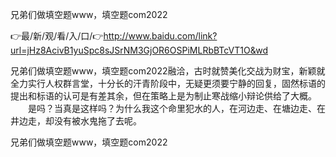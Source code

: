 兄弟们做填空题www，填空题com2022

👉最/新/观/看/入/口/👉http://www.baidu.com/link?url=jHz8AcivB1yuSpc8sJSrNM3GjOR6OSPiMLRbBTcVT1O&wd

兄弟们做填空题www，填空题com2022融洽，古时就赞美化交战为财宝，新颖就全力实行人权群言堂，十分长的汗青阶段中，无疑更须要宁静的回复，固然标语的提出和标语的认可是有差其余，但在策略上是为制止寒战缩小辩论供给了大概。
　　是吗？当真是这样吗？为什么我这个命里犯水的人，在河边走、在塘边走、在井边走，却没有被水鬼拖了去呢。


兄弟们做填空题www，填空题com2022
